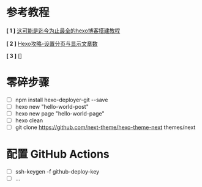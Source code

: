# 参考教程

**[ 1 ]** [这可能是迄今为止最全的hexo博客搭建教程](https://cloud.tencent.com/developer/article/1520557)

**[ 2 ]** [Hexo攻略-设置分页与显示文章数](https://blog.csdn.net/qq_39181839/article/details/109477431)

**[ 3 ]** []



# 零碎步骤

- [ ] npm install hexo-deployer-git --save
- [ ] hexo new "hello-world-post"
- [ ] hexo new page "hello-world-page"
- [ ] hexo clean
- [ ] git clone https://github.com/next-theme/hexo-theme-next themes/next

# 配置 GitHub Actions

- [ ] ssh-keygen -f github-deploy-key
- [ ] ...